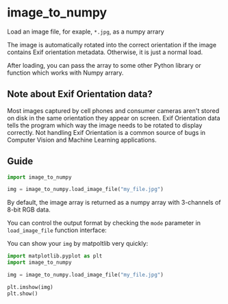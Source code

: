 # image_to_numpy

Load an image file, for exaple, `*.jpg`, as a numpy arrary

The image is automatically rotated into the correct orientation if the image contains Exif orientation metadata.
Otherwise, it is just a normal load.

After loading, you can pass the array to some other Python library or function which works with Numpy arrary.

## Note about Exif Orientation data?

Most images captured by cell phones and consumer cameras aren't stored on disk in the same orientation they appear on screen. Exif Orientation data tells the program which way the image needs to be rotated to display correctly. Not handling Exif Orientation is a common source of bugs in Computer Vision and Machine Learning applications.


## Guide

 ```python
import image_to_numpy

img = image_to_numpy.load_image_file("my_file.jpg")
```

By default, the image array is returned as a numpy array with 3-channels of 8-bit RGB data.

You can control the output format by checking the `mode` parameter in `load_image_file` function interface:

You can show your `img` by matpoltlib very quickly:

```python
import matplotlib.pyplot as plt
import image_to_numpy

img = image_to_numpy.load_image_file("my_file.jpg")

plt.imshow(img)
plt.show()
```
